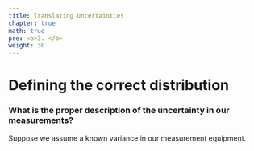 ```yaml
---
title: Translating Uncertainties
chapter: true
math: true
pre: <b>3. </b>
weight: 30 
---
```


# Defining the correct distribution
### What is the proper description of the uncertainty in our measurements?

Suppose we assume a known variance in our measurement equipment. 
